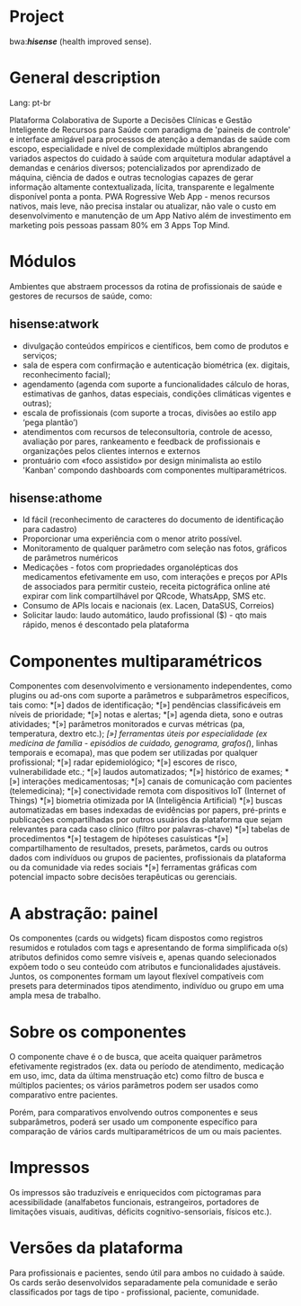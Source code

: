 # Project
bwa:__*hisense*__ (health improved sense).

# General description
Lang: pt-br

Plataforma Colaborativa de Suporte a Decisões Clínicas e Gestão Inteligente de Recursos para Saúde com paradigma de 'paineis de controle' e interface amigável para processos de atenção a demandas de saúde com escopo, especialidade e nível de complexidade múltiplos abrangendo variados aspectos do cuidado à saúde com arquitetura modular adaptável a demandas e cenários diversos; potencializados por aprendizado de máquina, ciência de dados e outras tecnologias capazes de gerar  informação altamente contextualizada, lícita, transparente e legalmente disponível ponta a ponta. PWA Rogressive Web App - menos recursos nativos, mais leve, não precisa instalar ou atualizar, não vale o custo em desenvolvimento e manutenção de um App Nativo além de investimento em marketing pois pessoas passam 80% em 3 Apps Top Mind.

# Módulos
Ambientes que abstraem processos da rotina de profissionais de saúde e gestores de recursos de saúde, como:

## hisense:atwork
* divulgação conteúdos empíricos e científicos, bem como de produtos e serviços;
* sala de espera com confirmação e autenticação biométrica (ex. digitais, reconhecimento facial);
* agendamento (agenda com suporte a funcionalidades cálculo de horas, estimativas de ganhos, datas especiais, condições climáticas vigentes e outras);
* escala de profissionais (com suporte a trocas, divisões ao estilo app ‘pega plantão’)
* atendimentos com recursos de teleconsultoria, controle de acesso, avaliação por pares, rankeamento e feedback de profissionais e organizações pelos clientes internos e externos
* prontuário com «foco assistido» por design minimalista ao estilo 'Kanban' compondo dashboards com componentes multiparamétricos.

## hisense:athome
* Id fácil (reconhecimento de caracteres do documento de identificação para cadastro)
* Proporcionar uma experiência com o menor atrito possível.
* Monitoramento de qualquer parâmetro com seleção nas fotos, gráficos de parâmetros numéricos
* Medicações - fotos com propriedades organolépticas dos medicamentos efetivamente em uso, com interações e preços por APIs de associados para permitir custeio, receita pictográfica online até expirar com link compartilhável por QRcode, WhatsApp, SMS etc.
* Consumo de APIs locais e nacionais (ex. Lacen, DataSUS, Correios)
* Solicitar laudo: laudo automático, laudo profissional ($) - qto mais rápido, menos é descontado pela plataforma

# Componentes multiparamétricos
Componentes com desenvolvimento e versionamento independentes, como plugins ou ad-ons com suporte a parâmetros e subparâmetros específicos, tais como:
*[»] dados de identificação;
*[»] pendências classificáveis em níveis de prioridade;
*[»] notas e alertas;
*[»] agenda dieta, sono e outras atividades;
*[»] parâmetros monitorados e curvas métricas (pa, temperatura, dextro etc.);
*[»] ferramentas úteis por especialidade (ex medicina de família - episódios de cuidado, genograma, grafos(*), linhas temporais e ecomapa), mas que podem ser utilizadas por qualquer profissional;
*[»] radar epidemiológico;
*[»] escores de risco, vulnerabilidade etc.;
*[»] laudos automatizados;
*[»] histórico de exames;
*[»] interações medicamentosas;
*[»] canais de comunicação com pacientes (telemedicina);
*[»] conectividade remota com dispositivos IoT (Internet of Things)
*[»] biometria otimizada por IA (Inteligência Artificial)
*[»] buscas automatizadas em bases indexadas de evidências por papers, pré-prints e publicações compartilhadas por outros usuários da plataforma que sejam relevantes para cada caso clínico (filtro por palavras-chave)
*[»] tabelas de procedimentos
*[»] testagem de hipóteses casuísticas
*[»] compartilhamento de resultados, presets, parâmetos, cards ou outros dados com indivíduos ou grupos de pacientes, profissionais da plataforma ou da comunidade via redes sociais
*[»] ferramentas gráficas com potencial impacto sobre decisões terapêuticas ou gerenciais.

# A abstração: painel
Os componentes (cards ou widgets) ficam dispostos como registros resumidos e rotulados com tags e apresentando de forma simplificada o(s) atributos definidos como semre visíveis e, apenas quando selecionados expõem todo o seu conteúdo com atributos e funcionalidades ajustáveis. Juntos, os componentes formam um layout flexível compatíveis com presets para determinados tipos atendimento, indivíduo ou grupo em uma ampla mesa de trabalho.

# Sobre os componentes
O componente chave é o de busca, que aceita quaiquer parâmetros efetivamente registrados (ex. data ou período de atendimento, medicação em uso, imc, data da última menstruação etc) como filtro de busca e múltiplos pacientes; os vários parâmetros podem ser usados como comparativo entre pacientes. 

Porém, para comparativos envolvendo outros componentes e seus subparâmetros, poderá ser usado um componente específico para comparação de vários cards multiparamétricos de um ou mais pacientes.

# Impressos
Os impressos são traduzíveis  e enriquecidos com pictogramas para acessibilidade (analfabetos funcionais, estrangeiros, portadores de limitações visuais, auditivas, déficits cognitivo-sensoriais, físicos etc.).

# Versões da plataforma
Para profissionais e pacientes, sendo útil para ambos no cuidado à saúde. Os cards serão desenvolvidos separadamente pela comunidade e serão classificados por tags de tipo - profissional, paciente, comunidade.